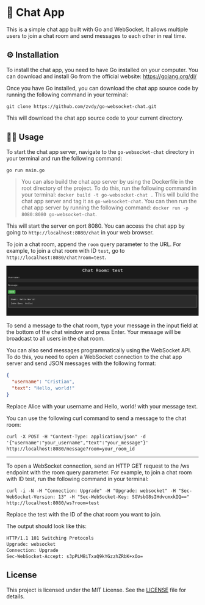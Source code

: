 # 📢 Chat App

This is a simple chat app built with Go and WebSocket. It allows multiple users to join a chat room and send messages to each other in real time.

## ⚙️ Installation

To install the chat app, you need to have Go installed on your computer. You can download and install Go from the official website: https://golang.org/dl/

Once you have Go installed, you can download the chat app source code by running the following command in your terminal:

```
git clone https://github.com/zvdy/go-websocket-chat.git
```


This will download the chat app source code to your current directory.

## 🧑‍💻 Usage

To start the chat app server, navigate to the `go-websocket-chat` directory in your terminal and run the following command:

```
go run main.go
```
> You can also build the chat app server by using the Dockerfile in the root directory of the project. To do this, run the following command in your terminal: `docker build -t go-websocket-chat .` This will build the chat app server and tag it as `go-websocket-chat`. You can then run the chat app server by running the following command: `docker run -p 8080:8080 go-websocket-chat`.

This will start the server on port 8080. You can access the chat app by going to `http://localhost:8080/chat` in your web browser.

To join a chat room, append the `room` query parameter to the URL. For example, to join a chat room with ID `test`, go to `http://localhost:8080/chat?room=test`.

![image](/images/sample.png)

To send a message to the chat room, type your message in the input field at the bottom of the chat window and press Enter. Your message will be broadcast to all users in the chat room.

You can also send messages programmatically using the WebSocket API. To do this, you need to open a WebSocket connection to the chat app server and send JSON messages with the following format:

```json
{
  "username": "Cristian",
  "text": "Hello, world!"
}
```
Replace Alice with your username and Hello, world! with your message text.

You can use the following curl command to send a message to the chat room:

```
curl -X POST -H "Content-Type: application/json" -d '{"username":"your_username","text":"your_message"}' http://localhost:8080/message?room=your_room_id
```


---


To open a WebSocket connection, send an HTTP GET request to the /ws endpoint with the room query parameter. For example, to join a chat room with ID test, run the following command in your terminal:

```
curl -i -N -H "Connection: Upgrade" -H "Upgrade: websocket" -H "Sec-WebSocket-Version: 13" -H "Sec-WebSocket-Key: SGVsbG8sIHdvcmxkIQ==" http://localhost:8080/ws?room=test
```

Replace the test with the ID of the chat room you want to join.

The output should look like this:

```
HTTP/1.1 101 Switching Protocols
Upgrade: websocket
Connection: Upgrade
Sec-WebSocket-Accept: s3pPLMBiTxaQ9kYGzzhZRbK+xOo=
```

## License

This project is licensed under the MIT License. See the [LICENSE](LICENSE) file for details.
